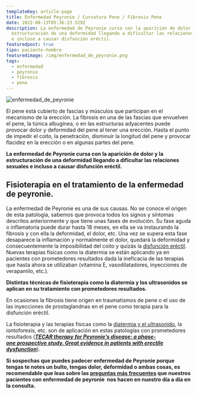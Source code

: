 ```yaml
---
templateKey: article-page
title: Enfermedad Peyronie / Curvatura Pene / Fibrosis Pene
date: 2022-08-13T05:36:23.529Z
description: La enfermedad de Peyronie cursa con la aparición de dolor y la
  estructuración de una deformidad llegando a dificultar las relaciones sexuales
  e incluso a causar disfunción eréctil.
featuredpost: true
tipo: paciente-hombre
featuredimage: /img/enfermedad_de_peyronie.png
tags:
  - enfermedad
  - peyronie
  - fibrosis
  - pene
---
```

![enfermedad_de_peyronie](/img/enfermedad_de_peyronie.png)

El pene está cubierto de fascias y músculos que participan en el mecanismo de la erección. La fibrosis en una de las fascias que envuelven el pene, la túnica albugínea, o en las estructuras adyacentes puede provocar dolor y deformidad del pene al tener una erección. Hasta el punto de impedir el coito, la penetración, disminuir la longitud del pene y provocar flacidez en la erección o en algunas partes del pene.

**La enfermedad de Peyronie cursa con la aparición de dolor y la estructuración de una deformidad llegando a dificultar las relaciones sexuales e incluso a causar disfunción eréctil.**

## Fisioterapia en el tratamiento de la enfermedad de peyronie.

La enfermedad de Peyronie es una de sus causas. No se conoce el origen de esta patología, sabemos que provoca todos los signos y síntomas descritos anteriormente y que tiene unas fases de evolución. Su fase aguda o inflamatoria puede durar hasta 18 meses, en ella se va instaurando la fibrosis y con ella la deformidad, el dolor, etc. Una vez se supera esta fase desaparece la inflamación y normalmente el dolor, quedará la deformidad y consecuentemente la imposibilidad del coito y quizás la [disfunción eréctil](http://www.fisioterapiasuelopelvico.com/pacientes/hombres/disfuncion-erectil).\
Nuevas terapias físicas como la diatermia se están aplicando ya en pacientes con prometedores resultados dada la ineficacia de las terapias que hasta ahora se utilizaban (vitamina E, vasodilatadores, inyecciones de verapamilo, etc.).

**Distintas técnicas de fisioterapia como la diatermia y los ultrasonidos se aplican en su tratamiento con prometedores resultados.**

En ocasiones la fibrosis tiene origen en traumatismos de pene o el uso de las inyecciones de prostaglandnas en el pene como terapia para la disfunción eréctil.

La fisioterapia y las terapias físicas como la [diatermia y el ultrasonido](http://www.fisioterapiasuelopelvico.com/tecnicas/ultrasonidos-diatermia-radiofrecuencia), la iontoforesis, etc. son de aplicación en estas patologías con prometedores resultados (***[TECAR therapy for Peyronie’s disease: a phase-one prospective study. Great evidence in patients with erectile dysfunction](http://www.ncbi.nlm.nih.gov/pubmed/23423676)***).

**Si sospechas que puedes padecer enfermedad de Peyronie porque tengas te notes un bulto, tengas dolor, deformidad o ambas cosas, es recomendable que leas sobre las [preguntas más frecuentes](https://www.pelvicus.es/la-enfermedad-de-peyronie-preguntas-frecuentes-de-nuestros-pacientes/) que nuestros pacientes con enfermedad de peyronie  nos hacen en nuestro día a día en la consulta.**